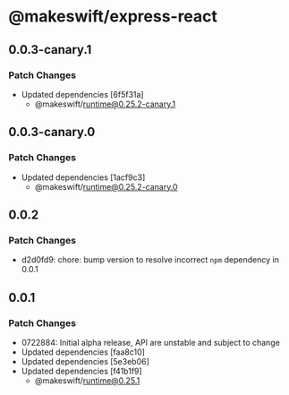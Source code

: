 # @makeswift/express-react

## 0.0.3-canary.1

### Patch Changes

- Updated dependencies [6f5f31a]
  - @makeswift/runtime@0.25.2-canary.1

## 0.0.3-canary.0

### Patch Changes

- Updated dependencies [1acf9c3]
  - @makeswift/runtime@0.25.2-canary.0

## 0.0.2

### Patch Changes

- d2d0fd9: chore: bump version to resolve incorrect `npm` dependency in 0.0.1

## 0.0.1

### Patch Changes

- 0722884: Initial alpha release, API are unstable and subject to change
- Updated dependencies [faa8c10]
- Updated dependencies [5e3eb06]
- Updated dependencies [f41b1f9]
  - @makeswift/runtime@0.25.1
